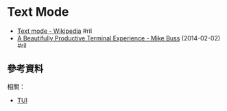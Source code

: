 # Text Mode

  - [Text mode \- Wikipedia](https://en.wikipedia.org/wiki/Text_mode) #ril
  - [A Beautifully Productive Terminal Experience \- Mike Buss](https://mikebuss.com/2014/02/02/a-beautiful-productive-terminal-experience/) (2014-02-02) #ril

## 參考資料

相關：

  - [TUI](tui.md)
